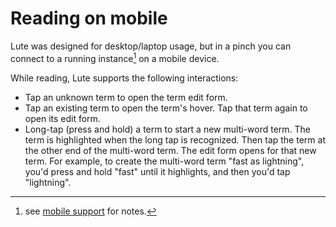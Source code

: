 # Reading on mobile

Lute was designed for desktop/laptop usage, but in a pinch you can connect to a running instance[^1] on a mobile device.

While reading, Lute supports the following interactions:

* Tap an unknown term to open the term edit form.
* Tap an existing term to open the term's hover.  Tap that term again to open its edit form.
* Long-tap (press and hold) a term to start a new multi-word term.  The term is highlighted when the long tap is recognized.  Then tap the term at the other end of the multi-word term.  The edit form opens for that new term.  For example, to create the multi-word term "fast as lightning", you'd press and hold "fast" until it highlights, and then you'd tap "lightning".

[^1]: see [mobile support](../faq/setup/mobile-support.md) for notes.